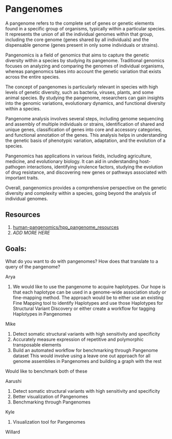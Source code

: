 # Pangenomes

A pangenome refers to the complete set of genes or genetic elements found in a specific group of organisms, typically within a particular species. It represents the union of all the individual genomes within that group, including the core genome (genes shared by all individuals) and the dispensable genome (genes present in only some individuals or strains).

Pangenomics is a field of genomics that aims to capture the genetic diversity within a species by studying its pangenome. Traditional genomics focuses on analyzing and comparing the genomes of individual organisms, whereas pangenomics takes into account the genetic variation that exists across the entire species.

The concept of pangenomes is particularly relevant in species with high levels of genetic diversity, such as bacteria, viruses, plants, and some animal species. By studying the pangenome, researchers can gain insights into the genomic variations, evolutionary dynamics, and functional diversity within a species.

Pangenome analysis involves several steps, including genome sequencing and assembly of multiple individuals or strains, identification of shared and unique genes, classification of genes into core and accessory categories, and functional annotation of the genes. This analysis helps in understanding the genetic basis of phenotypic variation, adaptation, and the evolution of a species.

Pangenomics has applications in various fields, including agriculture, medicine, and evolutionary biology. It can aid in understanding host-pathogen interactions, identifying virulence factors, studying the evolution of drug resistance, and discovering new genes or pathways associated with important traits.

Overall, pangenomics provides a comprehensive perspective on the genetic diversity and complexity within a species, going beyond the analysis of individual genomes.

## Resources

1. [human-pangenomics/hpp_pangenome_resources](https://github.com/human-pangenomics/hpp_pangenome_resources)
2. *ADD MORE HERE*

## Goals: 

What do you want to do with pangenomes? How does that translate to a query of the pangenome?

Arya

1. We would like to use the pangenome to acquire haplotypes. Our hope is that each haplotype can be used in a genome-wide association study or fine-mapping method.
   The approach would be to either use an existing Fine Mapping tool to identify Haplotypes and use those Haplotypes for Structural Variant Discovery
   or either create a workflow for tagging Haplotypes in Pangenomes

Mike

1. Detect somatic structural variants with high sensitivity and specificity
2. Accurately measure expression of repetitive and polymorphic transposable elements
3. Build an automated workflow for benchmarking through Pangenome dataset
   This would involve using a leave one out approach for all genome assemblies in Pangenomes and building a graph with the rest

Would like to benchmark both of these


Aarushi

1.  Detect somatic structural variants with high sensitivity and specificity
2.  Better visualization of Pangenomes
3.  Benchmarking through Pangenomes


Kyle

1. Visualization tool for Pangenomes


Willard


